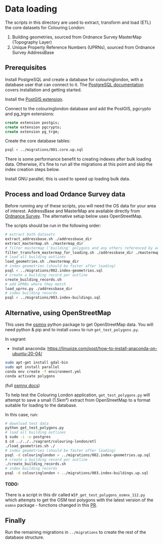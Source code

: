 # Data loading

The scripts in this directory are used to extract, transform and load (ETL) the core datasets
for Colouring London:

1. Building geometries, sourced from Ordnance Survey MasterMap (Topography Layer)
1. Unique Property Reference Numbers (UPRNs), sourced from Ordnance Survey AddressBase

## Prerequisites

Install PostgreSQL and create a database for colouringlondon, with a database
user that can connect to it. The [PostgreSQL
documentation](https://www.postgresql.org/docs/12/tutorial-start.html) covers
installation and getting started.

Install the [PostGIS extension](https://postgis.net/).

Connect to the colouringlondon database and add the PostGIS, pgcrypto and
pg_trgm extensions:

```sql
create extension postgis;
create extension pgcrypto;
create extension pg_trgm;
```

Create the core database tables:

```bash
psql < ../migrations/001.core.up.sql
```

There is some performance benefit to creating indexes after bulk loading data.
Otherwise, it's fine to run all the migrations at this point and skip the index
creation steps below.

Install GNU parallel, this is used to speed up loading bulk data.


## Process and load Ordance Survey data

Before running any of these scripts, you will need the OS data for your area of
interest. AddressBase and MasterMap are available directly from [Ordnance
Survey](https://www.ordnancesurvey.co.uk/). The alternative setup below uses
OpenStreetMap.

The scripts should be run in the following order:

```bash
# extract both datasets
extract_addressbase.sh ./addressbase_dir
extract_mastermap.sh ./mastermap_dir
# filter mastermap ('building' polygons and any others referenced by addressbase)
filter_transform_mastermap_for_loading.sh ./addressbase_dir ./mastermap_dir
# load all building outlines
load_geometries.sh ./mastermap_dir
# index geometries (should be faster after loading)
psql < ../migrations/002.index-geometries.sql
# create a building record per outline
create_building_records.sh
# add UPRNs where they match
load_uprns.py ./addressbase_dir
# index building records
psql < ../migrations/003.index-buildings.sql
```

## Alternative, using OpenStreetMap

This uses the [osmnx](https://github.com/gboeing/osmnx) python package to get OpenStreetMap data. You will need python & pip and to install `osmnx` to run `get_test_polygons.py`.


In vagrant:
- Install anaconda: https://linuxize.com/post/how-to-install-anaconda-on-ubuntu-20-04/
<!-- ```bash
sudo apt install python3.8
sudo apt install python3-pip
pip3 install cython
sudo apt-get install proj-bin <- gets an old version of proj
```

OR -->

```bash
sudo apt-get install gdal-bin
sudo apt install parallel
conda env create -f environment.yml
conda activate polygons
```

<!-- Install `osmnx`: 
```bash
pip install osmnx==0.13
``` -->

(full [osmnx docs](https://osmnx.readthedocs.io))

To help test the Colouring London application, `get_test_polygons.py` will attempt to save a
small (1.5km²) extract from OpenStreetMap to a format suitable for loading to the database.

In this case, run:

```bash
# download test data
python get_test_polygons.py
# load all building outlines
$ sudo -i -u postgres
$ cd ../../../vagrant/colouring-london/etl
./load_geometries.sh ./
# index geometries (should be faster after loading)
psql -d colouringlondon < ../migrations/002.index-geometries.up.sql
# create a building record per outline
./create_building_records.sh
# index building records
psql -d colouringlondon < ../migrations/003.index-buildings.up.sql
```

#### TODO:

There is a script in this dir called `WIP_get_test_polygons_osmnx_112.py` which attempts to get the OSM test polygons with the latest version of the `osmnx` package  - functions changed in this [PR](https://github.com/gboeing/osmnx/pull/542).

## Finally

Run the remaining migrations in `../migrations` to create the rest of the database structure.